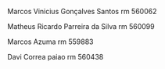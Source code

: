 Marcos Vinicius Gonçalves Santos
rm 560062

Matheus Ricardo Parreira da Silva
rm 560099

Marcos Azuma
rm 559883

Davi Correa paiao
rm 560438
